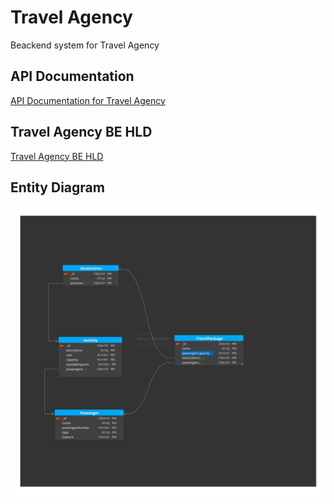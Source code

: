 
# Travel Agency


Beackend system for Travel Agency



## API Documentation

[API Documentation for Travel Agency](https://documenter.getpostman.com/view/11220499/2sA3Bq4B1J)


## Travel Agency BE HLD

[Travel Agency BE HLD](https://docs.google.com/document/d/1VtC-2iiY0uChd-7feyUHDSXA1iCkUFlcnCJBDnYGsd8/edit?usp=sharing)




## Entity Diagram

![Image Alt Text](https://github.com/gooduru-vineeth/travel-agency/blob/main/assets/travel_agency_entity_diagram.jpg?raw=true)


